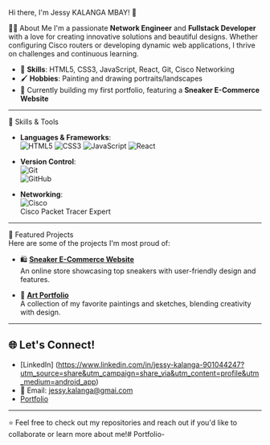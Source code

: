 Hi there, I'm Jessy KALANGA MBAY! 👋  

👨‍💻 About Me
I'm a passionate **Network Engineer** and **Fullstack Developer** with a love for creating innovative solutions and beautiful designs. Whether configuring Cisco routers or developing dynamic web applications, I thrive on challenges and continuous learning.  

- 🌟 **Skills**: HTML5, CSS3, JavaScript, React, Git, Cisco Networking  
- 🖌️ **Hobbies**: Painting and drawing portraits/landscapes  
- 🌱 Currently building my first portfolio, featuring a **Sneaker E-Commerce Website**  

---

🔧 Skills & Tools  
- **Languages & Frameworks**:  
  ![HTML5](https://img.shields.io/badge/HTML5-E34F26?style=for-the-badge&logo=html5&logoColor=white)
  ![CSS3](https://img.shields.io/badge/CSS3-1572B6?style=for-the-badge&logo=css3&logoColor=white)
  ![JavaScript](https://img.shields.io/badge/JavaScript-F7DF1E?style=for-the-badge&logo=javascript&logoColor=black)
  ![React](https://img.shields.io/badge/React-61DAFB?style=for-the-badge&logo=react&logoColor=black)  

- **Version Control**:  
  ![Git](https://img.shields.io/badge/Git-F05032?style=for-the-badge&logo=git&logoColor=white)  
  ![GitHub](https://img.shields.io/badge/GitHub-181717?style=for-the-badge&logo=github&logoColor=white)  

- **Networking**:  
  ![Cisco](https://img.shields.io/badge/Cisco-1BA0D7?style=for-the-badge&logo=cisco&logoColor=white)  
  Cisco Packet Tracer Expert  

---

🌟 Featured Projects  
Here are some of the projects I'm most proud of:  
- 🛍️ **[Sneaker E-Commerce Website](https://github.com/jessy77tech/ecommerce-sneakers)**  
  An online store showcasing top sneakers with user-friendly design and features.  

- 🎨 **[Art Portfolio](https://github.com/jessy77tech/art-portfolio)**  
  A collection of my favorite paintings and sketches, blending creativity with design.  

---

## 🌐 Let's Connect!  
- [LinkedIn]  (https://www.linkedin.com/in/jessy-kalanga-901044247?utm_source=share&utm_campaign=share_via&utm_content=profile&utm_medium=android_app)
- 📧 Email: jessy.kalanga@gmai.com  
- [Portfolio](https://yourusername.github.io/)

---

⭐ Feel free to check out my repositories and reach out if you'd like to collaborate or learn more about me!# Portfolio-

